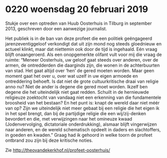 # 0220 woensdag 20 februari 2019
Stukje over een optreden van Huub Oosterhuis in Tilburg in september 2013, geschreven door een aanwezige journalist.

Het publiek is in de ban van deze profeet die een politiek geëngageerd jarenzeventiggeloof verkondigt dat uit zijn mond nog steeds gloednieuw en actueel klinkt, maar dat niettemin ook door de tijd is ingehaald. Eén vraag blijft onaangeroerd. Als een onopgemerkte olifant vult voor mij die vraag de ruimte: “Meneer Oosterhuis, uw geloof gaat steeds over anderen, over de armen, de ontredderden die daarginds zijn, die wonen in de achterbuurten van stad. Het gaat altijd over ‘hen’ de gered moeten worden. Maar geen moment gaat het over u, over wat uzelf in uw eigen armoede en ontreddering behoeft. Is dat niet de grote cultuurkritische draai van religie anno nu? Niet de ander is degene die gered moet worden. Ikzelf ben degene die het uiteindelijk niet gaat redden. Schuilt in de hernieuwde religieuze zoektocht van vandaag niet een erkenning van die fundamentele broosheid van het bestaan? En het punt is: knapt de wereld daar niet méér van op? Zijn we uiteindelijk niet meer gebaat bij een religie die het eigen ik in het spel brengt, dan bij de partijdige religie die een wij/zij-denken bevordert en die, met verwijzingen naar het omineuze kwaad (Jodenvervolging, dictatoriale onderdrukking), alsmaar blijft vingerwijzen naar anderen, en de wereld schematisch opdeelt in daders en slachtoffers, in goeden en kwaden.” Graag had ik gehoord in welke toorn de profeet ontbrand zou zijn bij deze kritische noties.

Zie http://theovandekerkhof.nl/profeet-oosterhuis/